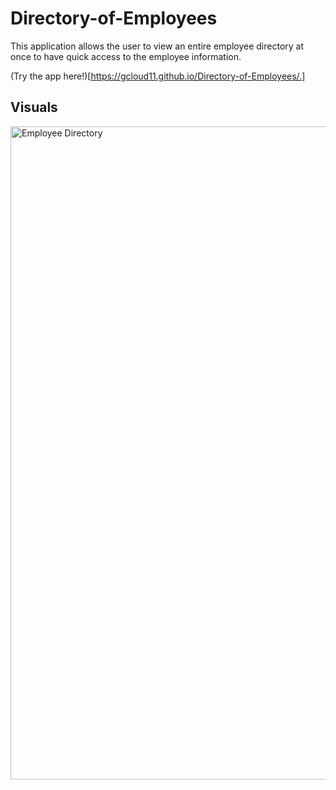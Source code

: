 # Directory-of-Employees

This application allows the user to view an entire employee directory at once to have quick access to the employee information.

(Try the app here!)[https://gcloud11.github.io/Directory-of-Employees/.]

## Visuals
<img width="1045" alt="Employee Directory" src="https://user-images.githubusercontent.com/67169488/99194117-1d222080-2743-11eb-9f21-41b2a05e9a68.png">
